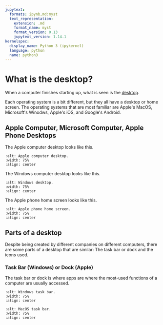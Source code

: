 ```yaml
---
jupytext:
  formats: ipynb,md:myst
  text_representation:
    extension: .md
    format_name: myst
    format_version: 0.13
    jupytext_version: 1.14.1
kernelspec:
  display_name: Python 3 (ipykernel)
  language: python
  name: python3
---
```


# What is the desktop?

When a computer finishes starting up, what is seen is the [desktop](glossary.html/#desktop).

Each operating system is a bit different, but they all have a desktop or home screen. The operating systems that are most familiar are Apple's MacOS, Microsoft's Winodws, Apple's iOS, and Google's Android.

## Apple Computer, Microsoft Computer, Apple Phone Desktops

The Apple computer desktop looks like this.

```{image} ./images/desktop_macos.png
:alt: Apple computer desktop.
:width: 75%
:align: center
```

The Windows computer desktop looks like this.

```{image} ./images/desktop_windows.png
:alt: Windows desktop.
:width: 75%
:align: center
```

The Apple phone home screen looks like this.

```{image} ./images/desktop_ios.jpg
:alt: Apple phone home screen.
:width: 75%
:align: center
```

## Parts of a desktop

Despite being created by different companies on different computers, there are some parts of a desktop that are similar: The task bar or dock and the icons used.

### Task Bar (Windows) or Dock (Apple)

The task bar or dock is where apps are where the most-used functions of a computer are usually accessed.

```{image} ./images/task_bar_windows.png
:alt: Windows task bar.
:width: 75%
:align: center
```

```{image} ./images/task_bar_macos.png
:alt: MacOS task bar.
:width: 75%
:align: center
```
